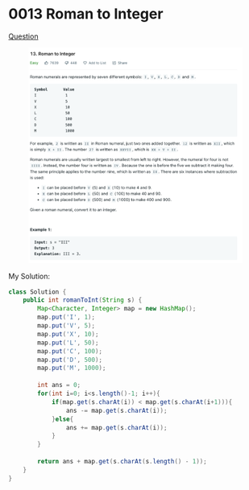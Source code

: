 # 0013 Roman to Integer

[Question](https://leetcode.com/problems/roman-to-integer/)

<figure><img src="../.gitbook/assets/image (3) (4).png" alt=""><figcaption></figcaption></figure>



My Solution:

```java
class Solution {
    public int romanToInt(String s) {
        Map<Character, Integer> map = new HashMap();
        map.put('I', 1);
        map.put('V', 5);
        map.put('X', 10);
        map.put('L', 50);
        map.put('C', 100);
        map.put('D', 500);
        map.put('M', 1000);
        
        int ans = 0;
        for(int i=0; i<s.length()-1; i++){
            if(map.get(s.charAt(i)) < map.get(s.charAt(i+1))){
                ans -= map.get(s.charAt(i));
            }else{
                ans += map.get(s.charAt(i));
            }
        }
        
        return ans + map.get(s.charAt(s.length() - 1));
    }
}
```
